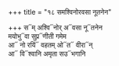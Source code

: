 +++
title = "१८ समश्विनोरवसा नूतनेन"

+++
स᳓म् अश्वि᳓नोर् अ᳓वसा नू᳓तनेन  
मयोभु᳓वा सुप्र᳓णीती गमेम  
आ᳓ नो रयिं᳓ वहतम् ओ᳓त᳓ वीरा᳓न्  
आ᳓ वि᳓श्वानि अमृता सउ᳓भगानि